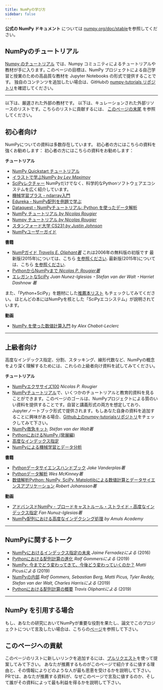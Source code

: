 ```yaml
---
title: NumPyの学び方
sidebar: false
---
```


**公式の NumPy ドキュメント** については [numpy.org/doc/stable](https://numpy.org/doc/stable)を参照してください。

## NumPyのチュートリアル

[Numpy のチュートリアル](https://numpy.org/numpy-tutorials) では、Numpy コミュニティによるチュートリアルや教材が手に入ります｡ このページの目標は、NumPy プロジェクトによる自己学習と授業のための高品質な教材を Jupyter Notebooks の形式で提供することです。 独自のコンテンツを追加したい場合は、GitHubの [numpy-tutorials リポジトリ](https://github.com/numpy/numpy-tutorials)を確認してください。

***

以下は、厳選された外部の教材です。 以下は、キュレーションされた外部リソースのリストです。こちらのリストに貢献するには、 [このページの末尾](#add-to-this-list) を参照してください。

## 初心者向け

NumPyについての資料は多数存在しています。 初心者の方にはこちらの資料を強くお勧めします： 初心者の方にはこちらの資料をお勧めします：

<i class="fas fa-chalkboard"></i> **チュートリアル**

* [NumPy Quickstart チュートリアル](https://numpy.org/devdocs/user/quickstart.html)
* [イラストで学ぶNumPy *by Lev Maximov*](https://betterprogramming.pub/3b1d4976de1d?sk=57b908a77aa44075a49293fa1631dd9b)
* [SciPyレクチャー](https://scipy-lectures.org/) NumPyだけでなく、科学的なPythonソフトウェアエコシステムを広く紹介しています。
* [機械学習プラス - ndarray入門](https://numpy.org/devdocs/user/absolute_beginners.html)
* [Edureka - NumPy配列を例題で学ぶ](https://www.machinelearningplus.com/python/numpy-tutorial-part1-array-python-examples/)
* [Dataquest - NumPyチュートリアル: Python を使ったデータ解析 ](https://www.edureka.co/blog/python-numpy-tutorial/)
* [NumPy チュートリアル *by Nicolas Rougier*](https://www.dataquest.io/blog/numpy-tutorial-python/)
* [Numpy チュートリアル *by Nicolas Rougier*](https://github.com/rougier/numpy-tutorial)
* [スタンフォード大学 CS231 *by Justin Johnson*](http://cs231n.github.io/python-numpy-tutorial/)
* [NumPyユーザーガイド](https://numpy.org/devdocs)

<i class="fas fa-book"></i> **書籍**

* [NumPガイド *Travelis E. Oliphant著*](http://web.mit.edu/dvp/Public/numpybook.pdf) これは2006年の無料版の初版です 最新版(2015年)については、こちら [を参照ください](https://www.barnesandnoble.com/w/guide-to-numpy-travis-e-oliphant-phd/1122853007). 最新版(2015年)については、こちら [を参照ください](https://www.barnesandnoble.com/w/guide-to-numpy-travis-e-oliphant-phd/1122853007).
* [PythonからNumPyまで *Nicolas P. Rougier著*](https://www.labri.fr/perso/nrougier/from-python-to-numpy/)
* [エレガントなSciPy](https://www.amazon.com/Elegant-SciPy-Art-Scientific-Python/dp/1491922877) *Juan Nunez-Iglesias・Stefan van der Walt・Harriet Dashnow 著*

また、「Python+SciPy」を題材にした[推薦本リスト](https://www.goodreads.com/shelf/show/python-scipy) もチェックしてみてください。 ほとんどの本にはNumPyを核とした「SciPyエコシステム」が説明されています。

<i class="far fa-file-video"></i> **動画**

* [NumPy を使った数値計算入門](http://youtu.be/ZB7BZMhfPgk) *by Alex Chabot-Leclerc*

***

## 上級者向け

高度なインデックス指定、分割、スタッキング、線形代数など、NumPyの概念をより深く理解するためには、これらの上級者向け資料を試してみてください。

<i class="fas fa-chalkboard"></i> **チュートリアル**

* [NumPyエクササイズ100](http://www.labri.fr/perso/nrougier/teaching/numpy.100/index.html) *Nicolas P. Rougier*
* [NumPyチュートリアル](https://numpy.org/numpy-tutorials)で、いくつかのチュートリアルと教育的資料を見ることができます。このページのゴールは、NumPyプロジェクトによる質のいい資料を提供することです。自習と講義形式の両方を想定しており、Jupyterノートブック形式で提供されます。もしあなた自身の資料を追加することに興味がある場合、[Github上のnumpy-tutorialsリポジトリ](https://github.com/numpy/numpy-tutorials)をチェックしてみて下さい。
* [NumPy救急キット](http://mentat.za.net/numpy/numpy_advanced_slides/) *Stéfan van der Walt著*
* [PythonにおけるNumPy (発展編)](https://www.geeksforgeeks.org/numpy-python-set-2-advanced/)
* [高度なインデックス指定](https://www.tutorialspoint.com/numpy/numpy_advanced_indexing.htm)
* [NumPyによる機械学習とデータ分析](https://www.machinelearningplus.com/python/numpy-tutorial-python-part2/)

<i class="fas fa-book"></i> **書籍**

* [Pythonデータサイエンスハンドブック](https://www.amazon.com/Python-Data-Science-Handbook-Essential/dp/1491912057) *Jake Vanderplas著*
* [Pythonデータ解析](https://www.amazon.com/Python-Data-Analysis-Wrangling-IPython/dp/1491957662) *Wes McKinney著*
* [数値解析Python: NumPy, SciPy, Matplotlibによる数値計算とデータサイエンスアプリケーション](https://www.amazon.com/Numerical-Python-Scientific-Applications-Matplotlib/dp/1484242459) *Robert Johansson著*

<i class="far fa-file-video"></i> **動画**

* [アドバンスドNumPy - ブロードキャストルール・ストライド・高度なインデックス指定](https://www.youtube.com/watch?v=cYugp9IN1-Q) *Fan Nunuz-Iglesias著*
* [NumPy配列における高度なインデクシング処理](https://www.youtube.com/watch?v=2WTDrSkQBng) *by Amuls Academy*

***

## NumPyに関するトーク

* [NumPyにおけるインデックス指定の未来](https://www.youtube.com/watch?v=o0EacbIbf58) *Jaime Fernadezによる* (2016)
* [Pythonにおける配列計算の進化](https://www.youtube.com/watch?v=HVLPJnvInzM&t=10s) *Ralf Gommersによる* (2019)
* [NumPy: 今までどう変わってきて、今後どう変わっていくのか？](https://www.youtube.com/watch?v=YFLVQFjRmPY) *Matti Picusによる* (2019)
* [NumPyの内部](https://www.youtube.com/watch?v=dBTJD_FDVjU) *Ralf Gommers, Sebastian Berg, Matti Picus, Tyler Reddy, Stefan van der Walt, Charles Harrisによる* (2019)
* [Pythonにおける配列計算の概要](https://www.youtube.com/watch?v=f176j2g2eNc) *Travis Oliphantによる* (2019)

***

## NumPy を引用する場合

もし、あなたの研究においてNumPyが重要な役割を果たし、論文でこのプロジェクトについて言及したい場合は、こちらの[ページ](/ja/citing-numpy)を参照して下さい。

## このページへの貢献

<a name="add-to-this-list"></a>
このページのリストに新しいリンクを追加するには、[プルリクエスト](https://github.com/numpy/numpy.org/blob/master/content/en/learn.md)を使って提案してみて下さい。 あなたが推薦するものがこのページで紹介するに値する理由と、その情報によりどのような人が最も恩恵を受けるかを説明して下さい。 PRでは、あなたが推薦する資料が、なぜこのページで言及に値するのか、そして誰がその資料によって最も利益を得るかを説明して下さい。
